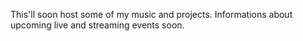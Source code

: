 This'll soon host some of my music and projects. Informations about upcoming live and streaming events soon.
